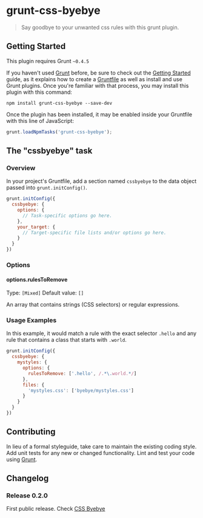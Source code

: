 # grunt-css-byebye

> Say goodbye to your unwanted css rules with this grunt plugin.

## Getting Started
This plugin requires Grunt `~0.4.5`

If you haven't used [Grunt](http://gruntjs.com/) before, be sure to check out the [Getting Started](http://gruntjs.com/getting-started) guide, as it explains how to create a [Gruntfile](http://gruntjs.com/sample-gruntfile) as well as install and use Grunt plugins. Once you're familiar with that process, you may install this plugin with this command:

```shell
npm install grunt-css-byebye --save-dev
```

Once the plugin has been installed, it may be enabled inside your Gruntfile with this line of JavaScript:

```js
grunt.loadNpmTasks('grunt-css-byebye');
```

## The "cssbyebye" task

### Overview
In your project's Gruntfile, add a section named `cssbyebye` to the data object passed into `grunt.initConfig()`.

```js
grunt.initConfig({
  cssbyebye: {
    options: {
      // Task-specific options go here.
    },
    your_target: {
      // Target-specific file lists and/or options go here.
    }
  }
})
```

### Options

#### options.rulesToRemove
Type: `[Mixed]`
Default value: `[]`

An array that contains strings (CSS selectors) or regular expressions.

### Usage Examples

In this example, it would match a rule with the exact selector `.hello`
and any rule that contains a class that starts with `.world`.

```js
grunt.initConfig({
  cssbyebye: {
    mystyles: {
      options: {
        rulesToRemove: ['.hello', /.*\.world.*/]
      },
      files: {
        'mystyles.css': ['byebye/mystyles.css']
      }
    }
  }
})
```


## Contributing
In lieu of a formal styleguide, take care to maintain the existing coding style. Add unit tests for any new or changed functionality. Lint and test your code using [Grunt](http://gruntjs.com/).

## Changelog

### Release 0.2.0

First public release.
Check [CSS Byebye](https://www.npmjs.org/package/css-byebye)


